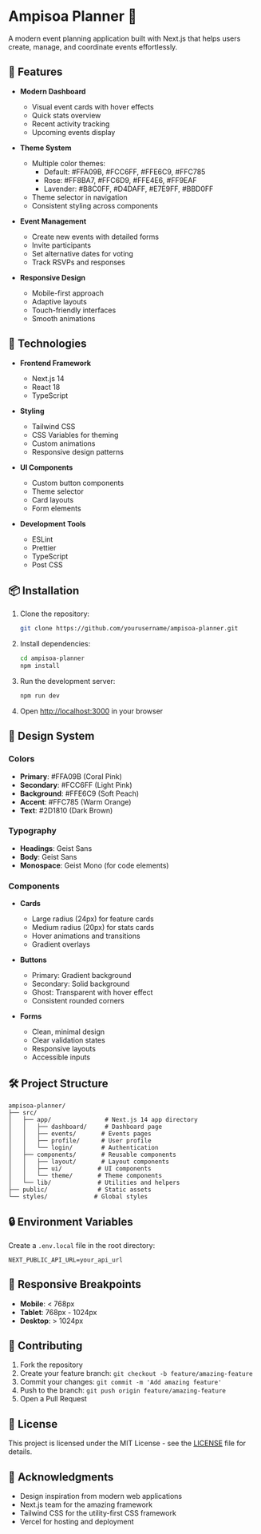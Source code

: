 # Ampisoa Planner 🎉

A modern event planning application built with Next.js that helps users create, manage, and coordinate events effortlessly.

## 🌟 Features

- **Modern Dashboard**
  - Visual event cards with hover effects
  - Quick stats overview
  - Recent activity tracking
  - Upcoming events display

- **Theme System**
  - Multiple color themes:
    - Default: #FFA09B, #FCC6FF, #FFE6C9, #FFC785
    - Rose: #FF8BA7, #FFC6D9, #FFE4E6, #FF9EAF
    - Lavender: #B8C0FF, #D4DAFF, #E7E9FF, #BBD0FF
  - Theme selector in navigation
  - Consistent styling across components

- **Event Management**
  - Create new events with detailed forms
  - Invite participants
  - Set alternative dates for voting
  - Track RSVPs and responses

- **Responsive Design**
  - Mobile-first approach
  - Adaptive layouts
  - Touch-friendly interfaces
  - Smooth animations

## 🚀 Technologies

- **Frontend Framework**
  - Next.js 14
  - React 18
  - TypeScript

- **Styling**
  - Tailwind CSS
  - CSS Variables for theming
  - Custom animations
  - Responsive design patterns

- **UI Components**
  - Custom button components
  - Theme selector
  - Card layouts
  - Form elements

- **Development Tools**
  - ESLint
  - Prettier
  - TypeScript
  - Post CSS

## 📦 Installation

1. Clone the repository:
   ```bash
   git clone https://github.com/yourusername/ampisoa-planner.git
   ```

2. Install dependencies:
   ```bash
   cd ampisoa-planner
   npm install
   ```

3. Run the development server:
   ```bash
   npm run dev
   ```

4. Open [http://localhost:3000](http://localhost:3000) in your browser

## 🎨 Design System

### Colors
- **Primary**: #FFA09B (Coral Pink)
- **Secondary**: #FCC6FF (Light Pink)
- **Background**: #FFE6C9 (Soft Peach)
- **Accent**: #FFC785 (Warm Orange)
- **Text**: #2D1810 (Dark Brown)

### Typography
- **Headings**: Geist Sans
- **Body**: Geist Sans
- **Monospace**: Geist Mono (for code elements)

### Components
- **Cards**
  - Large radius (24px) for feature cards
  - Medium radius (20px) for stats cards
  - Hover animations and transitions
  - Gradient overlays

- **Buttons**
  - Primary: Gradient background
  - Secondary: Solid background
  - Ghost: Transparent with hover effect
  - Consistent rounded corners

- **Forms**
  - Clean, minimal design
  - Clear validation states
  - Responsive layouts
  - Accessible inputs

## 🛠 Project Structure

```
ampisoa-planner/
├── src/
│   ├── app/               # Next.js 14 app directory
│   │   ├── dashboard/     # Dashboard page
│   │   ├── events/       # Events pages
│   │   ├── profile/      # User profile
│   │   └── login/        # Authentication
│   ├── components/       # Reusable components
│   │   ├── layout/       # Layout components
│   │   ├── ui/          # UI components
│   │   └── theme/       # Theme components
│   └── lib/             # Utilities and helpers
├── public/              # Static assets
└── styles/             # Global styles
```

## 🔒 Environment Variables

Create a `.env.local` file in the root directory:

```env
NEXT_PUBLIC_API_URL=your_api_url
```

## 📱 Responsive Breakpoints

- **Mobile**: < 768px
- **Tablet**: 768px - 1024px
- **Desktop**: > 1024px

## 🤝 Contributing

1. Fork the repository
2. Create your feature branch: `git checkout -b feature/amazing-feature`
3. Commit your changes: `git commit -m 'Add amazing feature'`
4. Push to the branch: `git push origin feature/amazing-feature`
5. Open a Pull Request

## 📄 License

This project is licensed under the MIT License - see the [LICENSE](LICENSE) file for details.

## 🙏 Acknowledgments

- Design inspiration from modern web applications
- Next.js team for the amazing framework
- Tailwind CSS for the utility-first CSS framework
- Vercel for hosting and deployment
